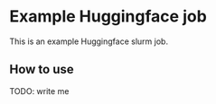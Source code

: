 # Example Huggingface job

This is an example Huggingface slurm job.

## How to use

TODO: write me
